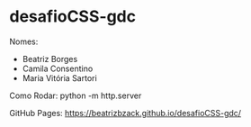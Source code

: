 # desafioCSS-gdc

Nomes:
- Beatriz Borges
- Camila Consentino
- Maria Vitória Sartori

Como Rodar:
python -m http.server 

GitHub Pages:
https://beatrizbzack.github.io/desafioCSS-gdc/